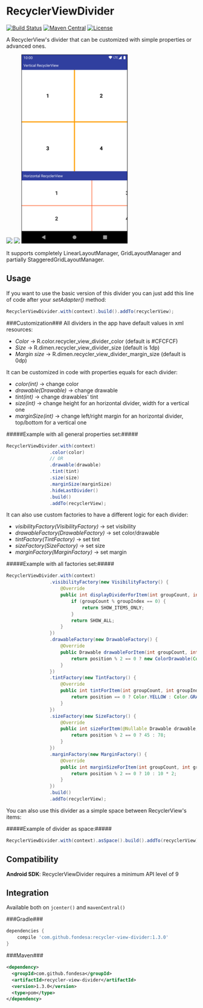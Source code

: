 RecyclerViewDivider
===============
[![Build Status](https://travis-ci.org/Fondesa/RecyclerViewDivider.svg?branch=master)](https://travis-ci.org/Fondesa/RecyclerViewDivider)
[![Maven Central](https://img.shields.io/maven-central/v/com.github.fondesa/recycler-view-divider.svg)](https://search.maven.org/#search%7Cgav%7C1%7Cg%3A%22com.github.fondesa%22%20AND%20a%3A%22recycler-view-divider%22)
[![License](https://img.shields.io/badge/License-Apache%202.0-blue.svg)](https://www.apache.org/licenses/LICENSE-2.0)

A RecyclerView's divider that can be customized with simple properties or advanced ones.

<img src="https://raw.githubusercontent.com/Fondesa/RecyclerViewDivider/master/art/screenshot_div_draw.png" height="500">
<img src="https://raw.githubusercontent.com/Fondesa/RecyclerViewDivider/master/art/screenshot_div_simple.png" height="500">
<img src="https://raw.githubusercontent.com/Fondesa/RecyclerViewDivider/master/art/screenshot_grid.png" height="500">

It supports completely LinearLayoutManager, GridLayoutManager and partially StaggeredGridLayoutManager.

Usage
------

If you want to use the basic version of this divider you can just add this line of code after your <i>setAdapter()</i> method:

```java
RecyclerViewDivider.with(context).build().addTo(recyclerView);
```
###Customization###
All dividers in the app have default values in xml resources:
<ul>
<li><i>Color</i> → R.color.recycler_view_divider_color (default is #CFCFCF)</li>
<li><i>Size</i> → R.dimen.recycler_view_divider_size (default is 1dp)</li>
<li><i>Margin size</i> → R.dimen.recycler_view_divider_margin_size (default is 0dp)</li>
</ul>

It can be customized in code with properties equals for each divider:
<ul>
<li><i>color(int)</i> → change color</li>
<li><i>drawable(Drawable)</i> → change drawable</li>
<li><i>tint(int)</i> → change drawables' tint</li>
<li><i>size(int)</i> → change height for an horizontal divider, width for a vertical one</li>
<li><i>marginSize(int)</i> → change left/right margin for an horizontal divider, top/bottom for a vertical one</li>
</ul>

#####Example with all general properties set:#####

```java
RecyclerViewDivider.with(context)
                .color(color)
                // OR
                .drawable(drawable)
                .tint(tint)
                .size(size)
                .marginSize(marginSize)
                .hideLastDivider()
                .build()
                .addTo(recyclerView);
```

It can also use custom factories to have a different logic for each divider:
<ul>
<li><i>visibilityFactory(VisibilityFactory)</i> → set visibility</li>
<li><i>drawableFactory(DrawableFactory)</i> → set color/drawable</li>
<li><i>tintFactory(TintFactory)</i> → set tint</li>
<li><i>sizeFactory(SizeFactory)</i> → set size</li>
<li><i>marginFactory(MarginFactory)</i> → set margin</li>
</ul>

#####Example with all factories set:#####

```java
RecyclerViewDivider.with(context)
                .visibilityFactory(new VisibilityFactory() {
                    @Override
                    public int displayDividerForItem(int groupCount, int groupIndex) {
                        if (groupCount % groupIndex == 0) {
                            return SHOW_ITEMS_ONLY;
                        }
                        return SHOW_ALL;
                    }
                })
                .drawableFactory(new DrawableFactory() {
                    @Override
                    public Drawable drawableForItem(int groupCount, int groupIndex) {
                        return position % 2 == 0 ? new ColorDrawable(Color.BLACK) : new ColorDrawable(Color.BLUE);
                    }
                })
                .tintFactory(new TintFactory() {
                    @Override
                    public int tintForItem(int groupCount, int groupIndex) {
                        return position == 0 ? Color.YELLOW : Color.GRAY;
                    }
                })
                .sizeFactory(new SizeFactory() {
                    @Override
                    public int sizeForItem(@Nullable Drawable drawable, int orientation, int groupCount, int groupIndex) {
                        return position % 2 == 0 ? 45 : 78;
                    }
                })
                .marginFactory(new MarginFactory() {
                    @Override
                    public int marginSizeForItem(int groupCount, int groupIndex) {
                        return position % 2 == 0 ? 10 : 10 * 2;
                    }
                })
                .build()
                .addTo(recyclerView);
```

You can also use this divider as a simple space between RecyclerView's items:

#####Example of divider as space:#####

```java
RecyclerViewDivider.with(context).asSpace().build().addTo(recyclerView);
```

Compatibility
------

**Android SDK**: RecyclerViewDivider requires a minimum API level of 9

Integration
------

Available both on ```jcenter()``` and ```mavenCentral()```

###Gradle###

```gradle
dependencies {
    compile 'com.github.fondesa:recycler-view-divider:1.3.0'
}
```

###Maven###

```xml
<dependency>
  <groupId>com.github.fondesa</groupId>
  <artifactId>recycler-view-divider</artifactId>
  <version>1.3.0</version>
  <type>pom</type>
</dependency>
```
